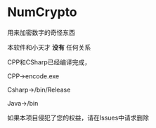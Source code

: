 # NumCrypto

用来加密数字的奇怪东西

本软件和小天才   **没有**   任何关系

CPP和CSharp已经编译完成，

CPP->encode.exe

Csharp->/bin/Release

Java->/bin

如果本项目侵犯了您的权益，请在Issues中请求删除
